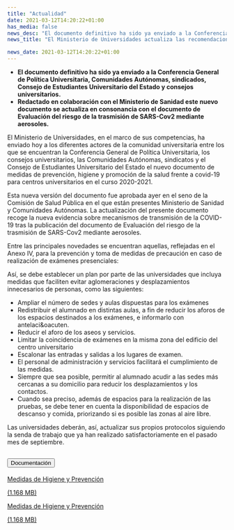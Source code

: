 ```yaml
---
title: "Actualidad"   
date: 2021-03-12T14:20:22+01:00
has_media: false
news_desc: "El documento definitivo ha sido ya enviado a la Conferencia General de Política Universitaria, Comunidades Autónomas, sindicados, Consejo de Estudiantes Universitario del Estado y consejos universitarios. Redactado en colaboración con el Ministerio de Sanidad este nuevo documento se actualiza en consonancia con el documento de Evaluación del riesgo de la trasmisión de SARS-Cov2 mediante aerosoles."
news_title: "El Ministerio de Universidades actualiza las recomendaciones generales de higiene y prevención de COVID-19."

news_date: 2021-03-12T14:20:22+01:00
---
```

<ul>
<li><b>El documento definitivo ha sido ya enviado a la Conferencia General de Política Universitaria, Comunidades Autónomas, sindicados, Consejo de Estudiantes Universitario del Estado y consejos universitarios.</b></li>
<li><b>Redactado en colaboración con el Ministerio de Sanidad este nuevo documento se actualiza en consonancia con el documento de Evaluación del riesgo de la trasmisión de SARS-Cov2 mediante aerosoles.</b></li>
</ul>
<p>El Ministerio de Universidades, en el marco de sus competencias, ha enviado hoy a los diferentes actores de la comunidad universitaria entre los que se encuentran la Conferencia General de Política Universitaria, los consejos universitarios, las Comunidades Autónomas, sindicatos y el Consejo de Estudiantes Universitario del Estado el nuevo documento de medidas de prevención, higiene y promoción de la salud frente a covid-19 para centros universitarios en el curso 2020-2021.</p>
<p>Esta nueva versión del documento fue aprobada ayer en el seno de la Comisión de Salud Pública en el que están presentes Ministerio de Sanidad y Comunidades Autónomas. La actualización del presente documento recoge la nueva evidencia sobre mecanismos de transmisión de la COVID-19 tras la publicación del documento de Evaluación del riesgo de la trasmisión de SARS-Cov2 mediante aerosoles.</p>
<p>Entre las principales novedades se encuentran aquellas, reflejadas en el Anexo IV, para la prevención y toma de medidas de precaución en caso de realización de exámenes presenciales:</p>
<p>Así, se debe establecer un plan por parte de las universidades que incluya medidas que faciliten evitar aglomeraciones y desplazamientos innecesarios de personas, como las siguientes:</p>
<ul>
<li>Ampliar el número de sedes y aulas dispuestas para los exámenes</li>
<li>Redistribuir el alumnado en distintas aulas, a fin de reducir los aforos de los espacios destinados a los exámenes, e informarlo con antelaci&amp;oacuten.</li>
<li>Reducir el aforo de los aseos y servicios.</li>
<li>Limitar la coincidencia de exámenes en la misma zona del edificio del centro universitario</li>
<li>Escalonar las entradas y salidas a los lugares de examen.</li>
<li>El personal de administración y servicios facilitará el cumplimiento de las medidas.</li>
<li>Siempre que sea posible, permitir al alumnado acudir a las sedes más cercanas a su domicilio para reducir los desplazamientos y los contactos.</li>
<li>Cuando sea preciso, además de espacios para la realización de las pruebas, se debe tener en cuenta la disponibilidad de espacios de descanso y comida, priorizando si es posible las zonas al aire libre.</li>
</ul>
<p>Las universidades deberán, así, actualizar sus propios protocolos siguiendo la senda de trabajo que ya han realizado satisfactoriamente en el pasado mes de septiembre.</p>


<section>
    <article>
        <div class="container">
            <div class="row justify-content-md-center">
                <div class="col-md-10 content_collapse">
                    <div class="accordion accordion_alt" id="accordeonAlt">
                        <div class="accordion-item">
                            <h2 class="accordion-header" id="accordionAltHeading2">
                                <button class="accordion-button expanded" type="button" data-bs-toggle="collapse" data-bs-target="#accordionAlt2" aria-expanded="false" aria-controls="accordionAlt2">
                                    <span class="icon"><i class="fas fa-file-pdf"></i></span>Documentación
                                </button>
                            </h2>
                            <div id="accordionAlt2" class="accordion-collapse collapse show" aria-labelledby="accordionAltHeading2">
                                <div class="accordion-body">
                                    <div id="section_link">
                                        <div class="container-fluid sp">
                                            <div class="row w-100">
                                                <div class="col-lg-12 cards_download_cnt">
                                                    <div class="row jcc_mobile">
                                                        <div class="download_card">
                                                            <a class="card flex-column" href="{{<siteurl>}}documentos/pdf/news/MedidasHigienPrevencion.pdf" target="_blank">
                                                                <div class="card-header">
                                                                    <i class="fal fa-download"></i>
                                                                </div>
                                                                <div class="card-body">
                                                                    <p class="text_body">Medidas de Higiene y Prevención</p>
                                                                    <p class="text_file">
                                                                        <i class="fal fa-file-pdf pdf_icon"></i> (1.168 MB)
                                                                    </p>
                                                                </div>
                                                            </a>
                                                        </div>
                                                    </div>
                                                </div>
<!-- MOBILE VERSION WITH SLIDER -->
                                <div class="col-12" id="section_box_download_card_slider">
                                    <div class="swiper" id="slider_download_archive">
                                        <div class="swiper-wrapper">
                                            <div class="swiper-slide">
                                                <div class="download_card">
                                                    <a class="card" href="{{<siteurl>}}documentos/pdf/news/MedidasHigienPrevencion.pdf" target="_blank">
                                                        <div class="card-header">
                                                            <i class="fal fa-download"></i>
                                                        </div>
                                                        <div class="card-body">
                                                            <p class="text_body">Medidas de Higiene y Prevención</p>
                                                            <p class="text_file">
                                                                <i class="fal fa-file-pdf pdf_icon"></i> 
                                                                    (1.168 MB)
                                                            </p>
                                                        </div>
                                                    </a>
                                                </div>
                                            </div>
                                        </div>
                                        <div class="swiper-pagination"></div>
                                    </div>
                                </div>
                            </div>
                        </div>
                    </div>
                </div>
            </div>
        </div>
    </article> 
</section>